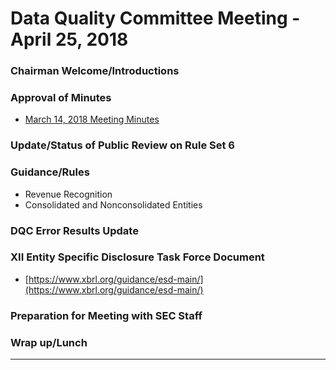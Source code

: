 # Data Quality Committee Meeting - April 25, 2018

### Chairman Welcome/Introductions 
  
### Approval of Minutes
  + [March 14, 2018 Meeting Minutes](DRAFTDQCMeetingNotes03142018.docx?raw=true)

### Update/Status of Public Review on Rule Set 6

### Guidance/Rules
  + Revenue Recognition
  + Consolidated and Nonconsolidated Entities

### DQC Error Results Update

### XII Entity Specific Disclosure Task Force Document
  + [https://www.xbrl.org/guidance/esd-main/](https://www.xbrl.org/guidance/esd-main/)

### Preparation for Meeting with SEC Staff 

### Wrap up/Lunch

______________________
